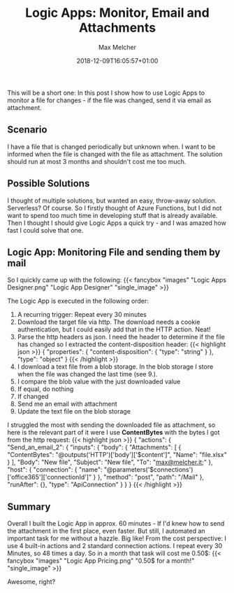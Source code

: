 ﻿---
title: "Logic Apps: Monitor, Email and Attachments"
date: 2018-12-09T16:05:57+01:00
aliases:
   - "/post/2018-12-02-LogicApp-Email-And-Attachments/"
2018: "12"
author: "Max Melcher"
categories:
  - Azure
tags:
  - Logic Apps
  - Email
  - Monitoring
  - Serverless
featured: "images/chris-liverani-552652-unsplash.jpg"
featuredalt : ""
hashtags: 
  - "#azure"
---

This will be a short one: In this post I show how to use Logic Apps to monitor a file for changes - if the file was changed, send it via email as attachment.
<!--more-->

## Scenario
I have a file that is changed periodically but unknown when. I want to be informed when the file is changed with the file as attachment. The solution should run at most 3 months and shouldn't cost me too much.

## Possible Solutions
I thought of multiple solutions, but wanted an easy, throw-away solution. Serverless? Of course. So I firstly thought of Azure Functions, but I did not want to spend too much time in developing stuff that is already available. Then I thought I should give Logic Apps a quick try - and I was amazed how fast I could solve that one.

## Logic App: Monitoring File and sending them by mail

So I quickly came up with the following:
{{< fancybox "images" "Logic Apps Designer.png" "Logic App Designer" "single_image" >}}

The Logic App is executed in the following order:

1. A recurring trigger: Repeat every 30 minutes 
2. Download the target file via http. The download needs a cookie authentication, but I could easily add that in the HTTP action. Neat!
3. Parse the http headers as json. I need the header to determine if the file has changed so I extracted the content-disposition header:
  {{< highlight json >}}
  {
    "properties": {
        "content-disposition": {
            "type": "string"
        }
    },
    "type": "object"
}
  {{< /highlight >}}
4. I download a text file from a blob storage. In the blob storage I store when the file was changed the last time (see 9.).
5. I compare the blob value with the just downloaded value 
6. If equal, do nothing
7. If changed
8. Send me an email with attachment
9. Update the text file on the blob storage


I struggled the most with sending the downloaded file as attachment, so here is the relevant part of it were I use **ContentBytes** with the bytes I got from the http request:
{{< highlight json >}}
{
  "actions": {
      "Send_an_email_2": {
          "inputs": {
              "body": {
                  "Attachments": [
                      {
                          "ContentBytes": "@outputs('HTTP')['body']['$content']",
                          "Name": "file.xlsx"
                      }
                  ],
                  "Body": "New file",
                  "Subject": "New file",
                  "To": "max@melcher.it;"
              },
              "host": {
                  "connection": {
                      "name": "@parameters('$connections')['office365']['connectionId']"
                  }
              },
              "method": "post",
              "path": "/Mail"
          },
          "runAfter": {},
          "type": "ApiConnection"
      }
  }
}
{{< /highlight >}}

## Summary
Overall I built the Logic App in approx. 60 minutes - If I'd knew how to send the attachment in the first place, even faster. But still, I automated an important task for me without a hazzle. Big like!
From the cost perspective: I use 4 built-in actions and 2 standard connection actions. I repeat every 30 Minutes, so 48 times a day. So in a month that task will cost me 0.50$: 
{{< fancybox "images" "Logic App Pricing.png" "0.50$ for a month!" "single_image" >}}

Awesome, right?
